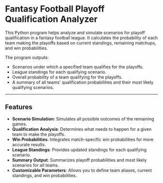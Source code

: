 # Fantasy Football Playoff Qualification Analyzer

This Python program helps analyze and simulate scenarios for playoff qualification in a fantasy football league. It calculates the probability of each team making the playoffs based on current standings, remaining matchups, and win probabilities. 

The program outputs:
- Scenarios under which a specified team qualifies for the playoffs.
- League standings for each qualifying scenario.
- Overall probability of a team qualifying for the playoffs.
- A summary of all teams' qualification probabilities and their most likely qualifying scenarios.

---

## Features

- **Scenario Simulation**: Simulates all possible outcomes of the remaining games.
- **Qualification Analysis**: Determines what needs to happen for a given team to make the playoffs.
- **Win Probabilities**: Integrates match-specific win probabilities for more accurate results.
- **League Standings**: Provides updated standings for each qualifying scenario.
- **Summary Output**: Summarizes playoff probabilities and most likely scenarios for all teams.
- **Customizable Parameters**: Allows you to define team aliases, current standings, and win probabilities.

